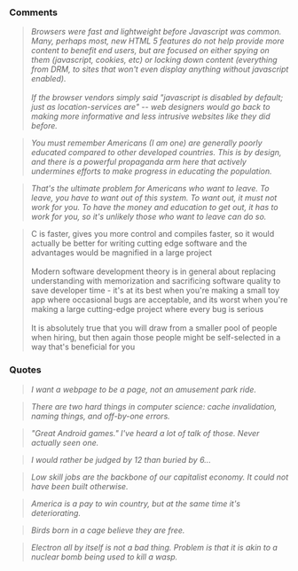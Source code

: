### Comments

> *Browsers were fast and lightweight before Javascript was common. Many, perhaps most, new HTML 5 features do not help provide more content to benefit end users, but are focused on either spying on them (javascript, cookies, etc) or locking down content (everything from DRM, to sites that won't even display anything without javascript enabled).<br><br>
If the browser vendors simply said "javascript is disabled by default; just as location-services are" -- web designers would go back to making more informative and less intrusive websites like they did before.*

> *You must remember Americans (I am one) are generally poorly educated compared to other developed countries. This is by design, and there is a powerful propaganda arm here that actively undermines efforts to make progress in educating the population.*

> *That's the ultimate problem for Americans who want to leave. To leave, you have to want out of this system. To want out, it must not work for you. To have the money and education to get out, it has to work for you, so it's unlikely those who want to leave can do so.*

> C is faster, gives you more control and compiles faster, so it would actually be better for writing cutting edge software and the advantages would be magnified in a large project<br><br>
Modern software development theory is in general about replacing understanding with memorization and sacrificing software quality to save developer time - it's at its best when you're making a small toy app where occasional bugs are acceptable, and its worst when you're making a large cutting-edge project where every bug is serious<br><br>
It is absolutely true that you will draw from a smaller pool of people when hiring, but then again those people might be self-selected in a way that's beneficial for you

### Quotes

> *I want a webpage to be a page, not an amusement park ride.*

> *There are two hard things in computer science: cache invalidation, naming things, and off-by-one errors.*

> *"Great Android games." I've heard a lot of talk of those. Never actually seen one.*

> *I would rather be judged by 12 than buried by 6...*

> *Low skill jobs are the backbone of our capitalist economy. It could not have been built otherwise.*

> *America is a pay to win country, but at the same time it's deteriorating.*

> *Birds born in a cage believe they are free.*

> *Electron all by itself is not a bad thing. Problem is that it is akin to a nuclear bomb being used to kill a wasp.*
